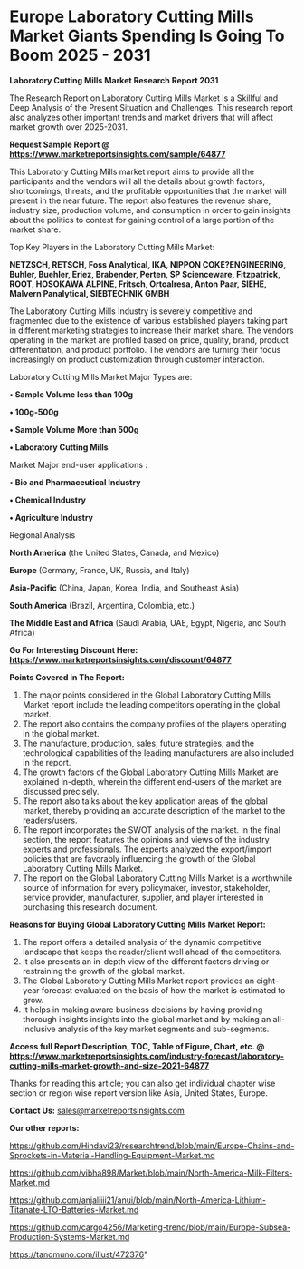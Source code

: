 # Europe Laboratory Cutting Mills Market Giants Spending Is Going To Boom 2025 - 2031

<strong>Laboratory Cutting Mills Market Research Report 2031</strong>

The Research Report on Laboratory Cutting Mills Market is a Skillful and Deep Analysis of the Present Situation and Challenges. This research report also analyzes other important trends and market drivers that will affect market growth over 2025-2031.

<strong>Request Sample Report @ <a href=https://www.marketreportsinsights.com/sample/64877>https://www.marketreportsinsights.com/sample/64877</a></strong>

This Laboratory Cutting Mills market report aims to provide all the participants and the vendors will all the details about growth factors, shortcomings, threats, and the profitable opportunities that the market will present in the near future. The report also features the revenue share, industry size, production volume, and consumption in order to gain insights about the politics to contest for gaining control of a large portion of the market share.

Top Key Players in the Laboratory Cutting Mills Market:

<strong>NETZSCH, RETSCH, Foss Analytical, IKA, NIPPON COKE?ENGINEERING, Buhler, Buehler, Eriez, Brabender, Perten, SP Scienceware, Fitzpatrick, ROOT, HOSOKAWA ALPINE, Fritsch, Ortoalresa, Anton Paar, SIEHE, Malvern Panalytical, SIEBTECHNIK GMBH</strong>

The Laboratory Cutting Mills Industry is severely competitive and fragmented due to the existence of various established players taking part in different marketing strategies to increase their market share. The vendors operating in the market are profiled based on price, quality, brand, product differentiation, and product portfolio. The vendors are turning their focus increasingly on product customization through customer interaction.

Laboratory Cutting Mills Market Major Types are:

<strong>• Sample Volume less than 100g

• 100g-500g

• Sample Volume More than 500g

• Laboratory Cutting Mills</strong>

Market Major end-user applications :

<strong>• Bio and Pharmaceutical Industry

• Chemical Industry

• Agriculture Industry</strong>

Regional Analysis

</u><strong><b>North America</b></strong> (the United States, Canada, and Mexico)

<strong><b>Europe </b></strong>(Germany, France, UK, Russia, and Italy)

<strong><b>Asia-Pacific</b></strong> (China, Japan, Korea, India, and Southeast Asia)

<strong><b>South America</b></strong> (Brazil, Argentina, Colombia, etc.)

<strong><b>The Middle East and Africa</b></strong> (Saudi Arabia, UAE, Egypt, Nigeria, and South Africa)

<strong>Go For Interesting Discount Here: <a href=https://www.marketreportsinsights.com/discount/64877>https://www.marketreportsinsights.com/discount/64877</a></strong>

<strong>Points Covered in The Report:</strong>
<ol>
  <li>The major points considered in the Global Laboratory Cutting Mills Market report include the leading competitors operating in the global market.</li>
  <li>The report also contains the company profiles of the players operating in the global market.</li>
  <li>The manufacture, production, sales, future strategies, and the technological capabilities of the leading manufacturers are also included in the report.</li>
  <li>The growth factors of the Global Laboratory Cutting Mills Market are explained in-depth, wherein the different end-users of the market are discussed precisely.</li>
  <li>The report also talks about the key application areas of the global market, thereby providing an accurate description of the market to the readers/users.</li>
  <li>The report incorporates the SWOT analysis of the market. In the final section, the report features the opinions and views of the industry experts and professionals. The experts analyzed the export/import policies that are favorably influencing the growth of the Global Laboratory Cutting Mills Market.</li>
  <li>The report on the Global Laboratory Cutting Mills Market is a worthwhile source of information for every policymaker, investor, stakeholder, service provider, manufacturer, supplier, and player interested in purchasing this research document.</li>
</ol>
<strong>Reasons for Buying Global Laboratory Cutting Mills Market Report:</strong>

<ol>
  <li>The report offers a detailed analysis of the dynamic competitive landscape that keeps the reader/client well ahead of the competitors.</li>
  <li>It also presents an in-depth view of the different factors driving or restraining the growth of the global market.</li>
  <li>The Global Laboratory Cutting Mills Market report provides an eight-year forecast evaluated on the basis of how the market is estimated to grow.</li>
  <li>It helps in making aware business decisions by having providing thorough insights insights into the global market and by making an all-inclusive analysis of the key market segments and sub-segments.</li>
</ol>
<strong>Access full Report Description, TOC, Table of Figure, Chart, etc. @ <a href=https://www.marketreportsinsights.com/industry-forecast/laboratory-cutting-mills-market-growth-and-size-2021-64877>https://www.marketreportsinsights.com/industry-forecast/laboratory-cutting-mills-market-growth-and-size-2021-64877</a></strong>


Thanks for reading this article; you can also get individual chapter wise section or region wise report version like Asia, United States, Europe.

<strong>Contact Us:</strong>
sales@marketreportsinsights.com

<strong>Our other reports:</strong>

<a href=https://github.com/Hindavi23/researchtrend/blob/main/Europe-Chains-and-Sprockets-in-Material-Handling-Equipment-Market.md>https://github.com/Hindavi23/researchtrend/blob/main/Europe-Chains-and-Sprockets-in-Material-Handling-Equipment-Market.md</a>

<a href=https://github.com/vibha898/Market/blob/main/North-America-Milk-Filters-Market.md>https://github.com/vibha898/Market/blob/main/North-America-Milk-Filters-Market.md</a>

<a href=https://github.com/anjaliiii21/anui/blob/main/North-America-Lithium-Titanate-LTO-Batteries-Market.md>https://github.com/anjaliiii21/anui/blob/main/North-America-Lithium-Titanate-LTO-Batteries-Market.md</a>

<a href=https://github.com/cargo4256/Marketing-trend/blob/main/Europe-Subsea-Production-Systems-Market.md>https://github.com/cargo4256/Marketing-trend/blob/main/Europe-Subsea-Production-Systems-Market.md</a>

<a href=https://tanomuno.com/illust/472376>https://tanomuno.com/illust/472376</a>"
